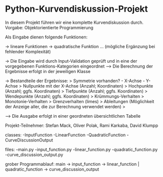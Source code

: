 # Python-Kurvendiskussion-Projekt
In diesem Projekt führen wir eine komplette Kurvendiskussion durch. Vorgabe: Objektorientierte Programmierung


Als Eingabe dienen folgende Funktionen:

-> lineare Funktionen
-> quadratische Funktion
... (mögliche Ergänzung bei fehlender Komplexität)


-> Die Eingabe wird durch Input-Validation geprüft und in eine der vorgegebenen Funktions-Kategorien eingeordnet
--> Die Berechnung der Ergebnisse erfolgt in der jeweiligen Klasse
  
  -> Bestandteile der Ergebnisse:
      > Symmetrie vorhanden? 
          - X-Achse
          - Y-Achse
      > Nullpunkte mit der X-Achse (Anzahl; Koordinaten)
      > Hochpunkte (Anzahl; ggfs. Koordinaten)
      > Tiefpunkte (Anzahl; ggfs. Koordinaten)
      > Wendepunkte (Anzahl; ggfs. Koordinaten)
      > Krümmungs-Verhalten
      > Monotonie-Verhalten
      > Grenzverhalten (limes)
      > Ableitungen (Möglichkeit der Anzeige aller, die zur Berechnung verwendet werden)
      >
      
--> Die Ausgabe erfolgt in einer geordneten übersichtlichen Tabelle

Projekt-Teilnehmer: Stefan Mack, Oliver Polak, Rami Karkaba, David Klumpp


classes:
  -InputFunction
  -LinearFunction
  -QuadraticFunction
  -CurveDiscussionOutput

files:
  -main.py
  -input_function.py
  -linear_function.py
  -quadratic_function.py
  -curve_discussion_output.py

grober Programmablauf:
  main -> input_function -> linear_function | quadratic_function -> curve_discussion_output
